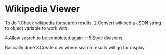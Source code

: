 # Wikipedia Viewer

To do
1.Check wikipedia for search results.
2.Convert wikipedia JSON string to object variable to work with.

4.Allow search to be completed again.
--5.Style divisions.


Basically done
3.Create divs where search results will go for display.